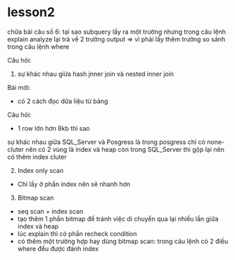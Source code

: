 # lesson2
chữa bài câu số 6: tại sao subquery lấy ra một trường nhưng trong câu lệnh explain analyze lại trả về 2 trường output
=> vì phải lấy thêm trường so sánh trong câu lệnh where


Câu hỏi:
1. sự khác nhau giữa hash jnner join và nested inner join


Bài mới:
- có 2 cách đọc dữa liệu từ bảng

Câu hỏi:
- 1 row lớn hơn 8kb thì sao


sự khác nhau giữa SQL_Server và Posgress là trong posgress chỉ có none-cluter nên có 2 vùng là index và heap
còn trong SQL_Server thì gộp lại nên có thêm index cluter

2. Index only scan
- Chỉ lấy ở phần index nên sẽ nhanh hơn

3. Bitmap scan
- seq scan + index scan
- tạo thêm 1 phần bitmap để tránh việc di chuyển qua lại nhiều lần giữa index và heap
- lúc explain thì có phần recheck condition
- có thêm một trường hợp hay dùng bitmap scan: trong câu lệnh có 2 điều where đều được đánh index

